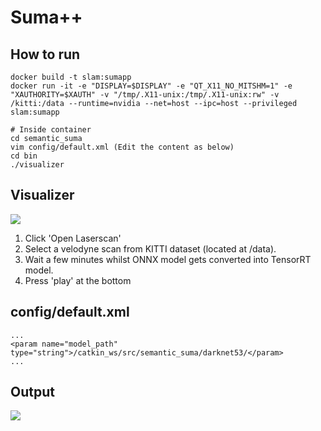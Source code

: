 # Suma++

## How to run
```
docker build -t slam:sumapp
docker run -it -e "DISPLAY=$DISPLAY" -e "QT_X11_NO_MITSHM=1" -e "XAUTHORITY=$XAUTH" -v "/tmp/.X11-unix:/tmp/.X11-unix:rw" -v /kitti:/data --runtime=nvidia --net=host --ipc=host --privileged slam:sumapp

# Inside container
cd semantic_suma
vim config/default.xml (Edit the content as below)
cd bin
./visualizer
```

## Visualizer

![](Visualizer.png)

1. Click 'Open Laserscan'
2. Select a velodyne scan from KITTI dataset (located at /data).
3. Wait a few minutes whilst ONNX model gets converted into TensorRT model.
4. Press 'play' at the bottom

## config/default.xml

```
...
<param name="model_path" type="string">/catkin_ws/src/semantic_suma/darknet53/</param>
...
```

## Output

![](./output.gif)
